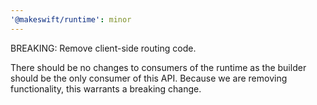 ```yaml
---
'@makeswift/runtime': minor
---
```


BREAKING: Remove client-side routing code.

There should be no changes to consumers of the runtime as the builder should be the only consumer of this API. Because we are removing functionality, this warrants a breaking change.
